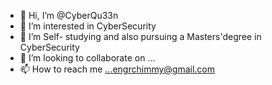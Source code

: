 - 👋 Hi, I’m @CyberQu33n
- 👀 I’m interested in CyberSecurity
- 🌱 I’m Self- studying and also pursuing a Masters'degree in CyberSecurity
- 💞️ I’m looking to collaborate on ...
- 📫 How to reach me ...engrchimmy@gmail.com

<!---
CyberQu33n/CyberQu33n is a ✨ special ✨ repository because its `README.md` (this file) appears on your GitHub profile.
You can click the Preview link to take a look at your changes.
--->

